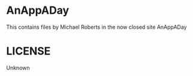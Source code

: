 # AnAppADay

This contains files by Michael Roberts in the now closed site AnAppADay

# LICENSE

Unknown
